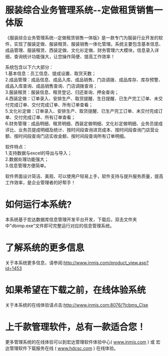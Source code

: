 # 服装综合业务管理系统--定做租赁销售一体版

《服装综合业务管理系统--定做租赁销售一体版》是一款专门为服装行业开发的软件，实现了服装定做、服装租赁、服装销售一体化管理。系统主要包含基本信息、成品管理、服装租赁、西装定做、文化衫定做、财务管理六大模块，信息录入详细，查询统计功能强大，让您操作简便、提高工作效率！ 

系统包含以下六大部分：   
1.基本信息：员工信息、提成设置、取货天数；   
2.成品管理：成品信息、成品入库、成品销售、门店调拨、成品库存、库存预警、成品入库查询、成品销售查询、门店调拨查询；   
3.服装租赁：服装信息、租赁登记、归还查询、押金查询；   
4.西装定做：订单录入、安排生产、取货提醒、生日提醒、已生产完工订单、未交付完成订单、交付完成订单、所有订单查看；   
5.文化衫定做：订单录入、安排生产、取货提醒、已生产完工订单、未交付完成订单、交付完成订单、所有订单查看；   
6.财务管理：成品明细、租赁明细、西装定做明细、文化衫定做明细、业务员提成评比、业务员提成明细及统计、按时间段查询进货成本、按时间段查询门店营业额、按时间段查询门店实收金额、按时间段查询所有订单明细。 

软件特点：   
1.支持数据与excel的导出与导入；   
2.数据处理功能强大；   
3.信息管理方便简单。 

软件界面设计简洁、美观、可以使用户轻易上手，软件支持与提升服务质量，提高工作效率，是企业管理者的好帮手！

# 如何运行本系统?

本系统基于宏达数据库信息管理开发平台开发，下载后，双击文件夹中"dbimp.exe"文件即可完整运行对应的信息管理系统。

# 了解系统的更多信息

关于本系统更多信息，请参阅:http://www.inmis.com/product_view.asp?id=1453

# 如果希望在下载之前，在线体验系统

关于本系统的在线体验请点击:http://www.inmis.com:8076/?Icbms_Clse

# 上千款管理软件，总有一款适合您！

更多管理系统的在线体验可以到宏达管理软件体验中心( www.inmis.com ) 或 宏达管理软件下载服务在线 ( www.hdcsc.com ) 在线体验。

